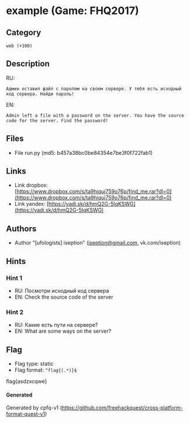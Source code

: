 # example (Game: FHQ2017)

## Category 

	web (+100)

## Description 

RU:

	Админ оставил файл с паролем на своем сервере. У тебя есть исходный код сервера. Найди пароль!

EN:

	Admin left a file with a password on the server. You have the source code for the server. Find the password!

## Files 

 * File run.py (md5: b457a38bc0be84354e7be3f0f722fab1)

## Links 

 * Link dropbox: [https://www.dropbox.com/s/ta9hiquj759o76p/find_me.rar?dl=0](https://www.dropbox.com/s/ta9hiquj759o76p/find_me.rar?dl=0)  
 * Link yandex: [https://yadi.sk/d/hmQ2G-5IqKSWG](https://yadi.sk/d/hmQ2G-5IqKSWG)  

## Authors 

 * Author "[ufologists] iseption" (iseption@gmail.com, vk.com/iseption)

## Hints 

### Hint 1 

 * RU: Посмотри исходный код сервера
 * EN: Check the source code of the server

### Hint 2 

 * RU: Какие есть пути на сервере?
 * EN: What are some ways on the server?

## Flag 

 * Flag type: static
 * Flag format: `^flag{(.*)}$`


 flag{asdzxcqwe}

#### Generated 

Generated by cpfq-v1 (https://github.com/freehackquest/cross-platform-format-quest-v1)

